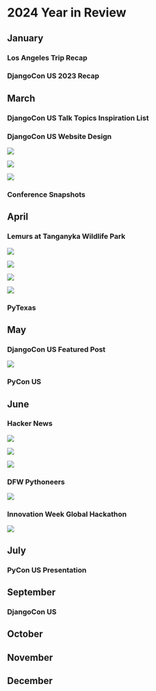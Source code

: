 # 2024 Year in Review

<!--
Led sprint review and demo
Sprint retro
Sprint planning
Demos

Multi-tenancy
Switched teams
Work highlights- significantly reduced time, n+1
CockroachDB, dashboard, database optimization
Profiling tools
Django optimization

Cluster creation
Databus
pub/sub

Task orchestration and distributed systems engineering

Grew in capability- things once more difficult for me became day-to-day tasks
Challenges of scale and security were good for me
Working across teams, learning and sharing knowledge

PR Review
Change Management, Release management
Working with SRE
Worked with lead architect
Architecture and design, tradeoffs, cost analysis
Security, resiliency, failover, restore
Product management, roadmap
User experience

PS Connect continues
Sick 3 times
March 8
Even as it improved, it continued... 
Feel lucky to be well
Gave me an appreciation

January
DEFNA Contract meeting
DEFNA Hotel Contract Committee

DjangoCon US 2023 Recap was featured in Django News Newsletter- was their top link for months. 
Get stats- how long at the top and how many views

March 3
Featured in Django News Newsletter along with Drew's (and Jeff's?)
Stats?
Talk submission stats
2024: 194
2023: 189
2022: 152

Uncle Edward died
Smile on his face
https://www.livingstonfh.com/obituary/edward-a-markel
https://www.linkedin.com/posts/katherinemichel_obituary-for-edward-a-ed-markel-at-livingston-activity-7180368920564916225-eXsL/
https://www.linkedin.com/posts/katherinemichel_life-isnt-always-easy-but-consider-me-blessed-activity-7133546031077588992-gadV/
Bird call video

April
PyTexas 2024 in Austin
Moshe
DEFNA Board Interviews

May
May the 4th Event

Featured on DjangoCon US account

Worthmore session: Networking as a Woman: How to become 2.5x more successful

Databases connections

May
PyCon US 2024

Felt I was able to further grow my network and have a deeper understanding of subjects

Followed up on PyCon US connections
Facilitated communication from Jay at PyCon US to DEFNA
PyTexas sponsorship

Reached #2 on Hacker News
https://x.com/search?q=https%3A%2F%2Fnews.ycombinator.com%2Fitem%3Fid%3D40552621&src=typed_query
Who is N. M. Stoker
https://x.com/nmstoker/status/1797250668501020962
https://news.ycombinator.com/item?id=40552621
https://fosstodon.org/@HackerNewsBot@m.einverne.info/112547856756286972
https://fosstodon.org/@hn50@social.lansky.name/112547268058241519
https://fosstodon.org/@kati/112547155288841309
https://fosstodon.org/@kati/112542746775054876
https://fosstodon.org/@kati/112542145378019538
https://fosstodon.org/@kati/112509391686025715
https://fosstodon.org/@kati/112498755031272596
Kudos from Kenneth, Trey, Seth, Hugo, Lacey, etc. 
https://fosstodon.org/@lacey@hachyderm.io/112553623603409800
Many DMs
Screenshot
Cited by new Python Release Manager Hugo as must-read conference recap
https://dev.to/hugovk/pycon-us-2024-a-roundup-of-writeups-26hj
https://fosstodon.org/@kati/112612110567916246
Featured in Django News Newsletter
https://django-news.com/issues/236#start
Get stats

June
Attended DFW Pythoneers
https://www.meetup.com/dfwpython/

PyTexas Sponsorship pitch

Self care
New keyboard
Gym, lifting weights
Inspired by DeAnna Troutman Anaya- grandmother (she doesn't look like any grandmother I've ever seen) who is "Liftin4Life"
Tell her story of illness to health
I'd never been in a gym before and was afraid to go
Sheldon- told me the benefits of a personal trainer

Update on how I did
Not as much as expected due to issues in first half of year
Picked up in second half of year
https://katherinemichel.github.io/portfolio/what-i-am-paying-attention-to-in-2024.html
-->

## January 

### Los Angeles Trip Recap

<!--
https://katherinemichel.github.io/portfolio/los-angeles-2023.html
Top videos
-->

### DjangoCon US 2023 Recap

<!--
https://katherinemichel.github.io/portfolio/djangocon-us-2023-recap.html
https://django-news.com/issues/203#start
-->

## March

### DjangoCon US Talk Topics Inspiration List

<!--
It takes time to build things. One thing at at time. 
Last year, I finally got organized and did something I'd wanted to do for a long time. Jeff had been encouraging other board members to join him in publishing a list of talk topics we'd love to hear more about at DjangoCon US. 
https://katherinemichel.github.io/portfolio/djangocon-us-2024-topics-inspiration-list.html
https://fosstodon.org/@djangocon/112056987398023068
https://django-news.com/issues/222#start
https://micro.webology.dev/2024/04/28/djangocon-us-talks.html
https://winstel.dev/2024/03/01/talk-ideas-for-dcus-24/
-->

### DjangoCon US Website Design

<!--
Provided pics that helped inspire DjangoCon US website design theme
https://www.linkedin.com/posts/jonitrythall_ive-teamed-up-with-the-great-folks-at-defna-activity-7203812944940294144-6gtJ/?utm_source=share&utm_medium=member_desktop
https://fosstodon.org/@kati/112492859988088102
-->

![](2024-recap-images/durham-downtown-snapshots.png)

![](2024-recap-images/joni-djangocon-us-website-post.png)

![](2024-recap-images/my-djangocon-us-website-post.png)

### Conference Snapshots

<!--
Created the conference snapshot pages I'd always wanted. 
https://katherinemichel.github.io/portfolio/speaker-board-and-organizer-photos.html
https://katherinemichel.github.io/portfolio/favorite-conference-snapshots.html
-->

## April

### Lemurs at Tanganyka Wildlife Park

<!--
https://twpark.com/
https://www.linkedin.com/posts/katherinemichel_as-a-defna-board-member-i-help-oversee-djangocon-activity-7182562538193125376-6_EG/
-->

![](2024-recap-images/djangocon-us-2023-website-header.png)

![](2024-recap-images/lemurs-post.png)

![](2024-recap-images/lemurs-1.jpg)

![](2024-recap-images/lemurs-2.jpg)

### PyTexas

## May

### DjangoCon US Featured Post

<!--
Drew Winstel, Tim Schilling, Natalia Bidart
https://x.com/djangocon/status/1792933457183527350
https://fosstodon.org/@djangocon/112479673098056641
-->

![](2024-recap-images/djangocon-us-featured-post.png)

### PyCon US

<!--
https://katherinemichel.github.io/portfolio/pycon-us-2024-recap.html
-->

## June

### Hacker News

![](2024-recap-images/hacker-news-rankings-stats.png)

![](2024-recap-images/hacker-news-trending.png)

![](2024-recap-images/hacker-news-detail-page-stats.png)

### DFW Pythoneers

![](2024-recap-images/dfw-pythoneers.png)

### Innovation Week Global Hackathon 

![](2024-recap-images/hackathon-team.jpg)

## July

### PyCon US Presentation

<!--
Created PyCon US 2024 Recap presentation based on my blog post
Python Guild
Coincide with release of videos on youtube
Also, read the Language Summit articles for the first time and was able to grok the content
-->

## September

### DjangoCon US

## October

## November

## December

